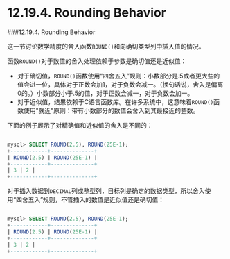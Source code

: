 # 12.19.4. Rounding Behavior

###12.19.4. Rounding Behavior

这一节讨论数学精度的舍入函数`ROUND()`和向确切类型列中插入值的情况。

函数`ROUND()`对于数值的舍入处理依赖于参数是确切值还是近似值：

* 对于确切值，`ROUND()`函数使用“四舍五入”规则：小数部分是.5或者更大些的值会进一位，具体对于正数会加1，对于负数会减一。（换句话说，舍入是偏离0的。）小数部分小于.5的值，对于正数会减一，对于负数会加一。
* 对于近似值，结果依赖于C语言函数库。在许多系统中，这意味着`ROUND()`函数使用"就近"原则：带有小数部分的数值会舍入到其最接近的整数。

下面的例子展示了对精确值和近似值的舍入是不同的：

```sql

mysql> SELECT ROUND(2.5), ROUND(25E-1);
+------------+--------------+
| ROUND(2.5) | ROUND(25E-1) |
+------------+--------------+
| 3 | 2 |
+------------+--------------+

```

对于插入数据到`DECIMAL`列或整型列，目标列是确定的数据类型，所以舍入使用“四舍五入”规则，不管插入的数值是近似值还是确切值：

```sql

mysql> SELECT ROUND(2.5), ROUND(25E-1);
+------------+--------------+
| ROUND(2.5) | ROUND(25E-1) |
+------------+--------------+
| 3 | 2 |
+------------+--------------+

```
